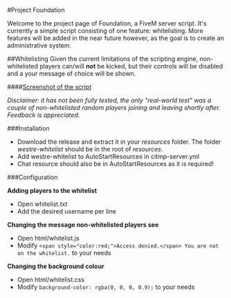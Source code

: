 #Project Foundation

Welcome to the project page of Foundation, a FiveM server script. It's currently a simple script consisting of one feature: whitelisting. More features will be added in the near future however, as the goal is to create an administrative system.


##Whitelisting
Given the current limitations of the scripting engine, non-whitelisted players can/will **not** be kicked, but their controls will be disabled and a your message of choice will be shown.

####[Screenshot of the script](http://i.imgur.com/7WqHhFQ.png)

*Disclaimer: it has not been fully tested, the only "real-world test" was a couple of non-whitelisted random players joining and leaving shortly after. Feedback is appreciated.* 

###Installation
- Download the release and extract it in your *resources* folder. The folder *westre-whitelist* should be in the root of *resources*.
- Add westre-whitelist to AutoStartResources in citmp-server.yml
- Chat resource should also be in AutoStartResources as it is required!

###Configuration

**Adding players to the whitelist**
- Open whitelist.txt
- Add the desired username per line

**Changing the message non-whitelisted players see**
- Open html/whitelist.js
- Modify `<span style="color:red;">Access denied.</span> You are not on the whitelist.` to your needs

**Changing the background colour**
- Open html/whitelist.css
- Modify `background-color: rgba(0, 0, 0, 0.9);` to your needs




